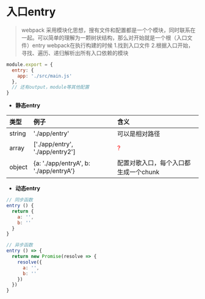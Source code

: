 # 入口entry

> webpack 采用模块化思想，搜有文件和配置都是一个个模块，同时联系在一起。可以简单的理解为一颗树状结构，那么对开始就是一个根（入口文件）entry
webpack在执行构建的时候
1.找到入口文件
2.根据入口开始，寻找、遍历、递归解析出所有入口依赖的模块

```js
module.export = {
  entry: {
    app: './src/main.js'
  },
  // 还有output，module等其他配置
}
```

- **静态entry**

类型|例子|含义
:---|:---|:--
string | './app/entry'| 可以是相对路径
array | ['./app/entry', './app/entry2'] | <span style="color:red;">?</span>
object | {a: './app/entryA', b: './app/entryA'} | 配置对歌入口，每个入口都生成一个chunk

- **动态entry**

```js
// 同步函数
entry () {
  return {
    a: '',
    b: ''
  }
}

// 异步函数
entry () => {
  return new Promise(resolve => {
    resolve({
      a: '',
      b: ''
    })
  })
}
```

